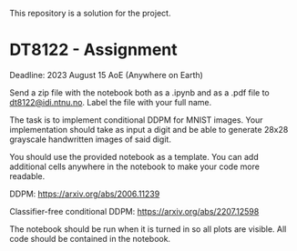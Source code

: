 This repository is a solution for the project.

# DT8122 - Assignment

Deadline: 2023 August 15 AoE (Anywhere on Earth)

Send a zip file with the notebook both as a .ipynb and as a .pdf file to [dt8122@idi.ntnu.no](mailto:dt8122@idi.ntnu.no). Label the file with your full name.

The task is to implement conditional DDPM for MNIST images. Your implementation should take as input a digit and be able to generate 28x28 grayscale handwritten images of said digit. 

You should use the provided notebook as a template. You can add additional cells anywhere in the notebook to make your code more readable.

DDPM: https://arxiv.org/abs/2006.11239

Classifier-free conditional DDPM: https://arxiv.org/abs/2207.12598

The notebook should be run when it is turned in so all plots are visible. All code should be contained in the notebook.